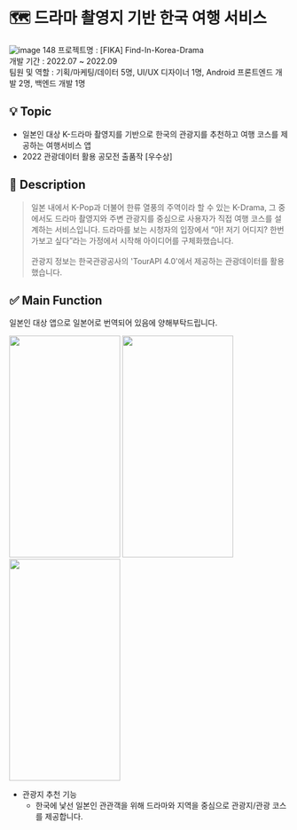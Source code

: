 # 🗺️ 드라마 촬영지 기반 한국 여행 서비스 

![image 148](https://user-images.githubusercontent.com/98886487/221552738-58ba3d1c-538c-4931-86b2-23329b7f7306.png)
프로젝트명 : [FIKA] Find-In-Korea-Drama   
개발 기간 : 2022.07 ~ 2022.09   
팀원 및 역할 : 기획/마케팅/데이터 5명, UI/UX 디자이너 1명, Android 프론트엔드 개발 2명, 백엔드 개발 1명   


## 💡 Topic
* 일본인 대상 K-드라마 촬영지를 기반으로 한국의 관광지를 추천하고 여행 코스를 제공하는 여행서비스 앱
* 2022 관광데이터 활용 공모전 출품작 [우수상] 

## 📝 Description
> 일본 내에서 K-Pop과 더불어 한류 열풍의 주역이라 할 수 있는 K-Drama, 그 중에서도 드라마 촬영지와 주변 관광지를 중심으로 사용자가 직접 여행 코스를 설계하는 서비스입니다. 
드라마를 보는 시청자의 입장에서 “아! 저기 어디지? 한번 가보고 싶다”라는 가정에서 시작해 아이디어를 구체화했습니다.<br><br>
관광지 정보는 한국관광공사의 'TourAPI 4.0'에서 제공하는 관광데이터를 활용했습니다.

## ✅ Main Function
<p>
일본인 대상 앱으로 일본어로 번역되어 있음에 양해부탁드립니다.
<div>
<img src="https://user-images.githubusercontent.com/98886487/223594131-0bfef979-9b69-4bf3-85a4-8fd7b267a14f.png" width="200" height="400" /> 
<img src="https://user-images.githubusercontent.com/98886487/221556632-a32c2490-6722-415a-9f1e-b05e4816a48e.png" width="200" height="400" /> 
<img src="https://user-images.githubusercontent.com/98886487/221557928-223ce860-aec3-48da-92b4-ad3035c62a5f.png" width="200" height="400" />
</div>
</p>

* 관광지 추천 기능
  *  한국에 낯선 일본인 관관객을 위해 드라마와 지역을 중심으로 관광지/관광 코스를 제공합니다.
